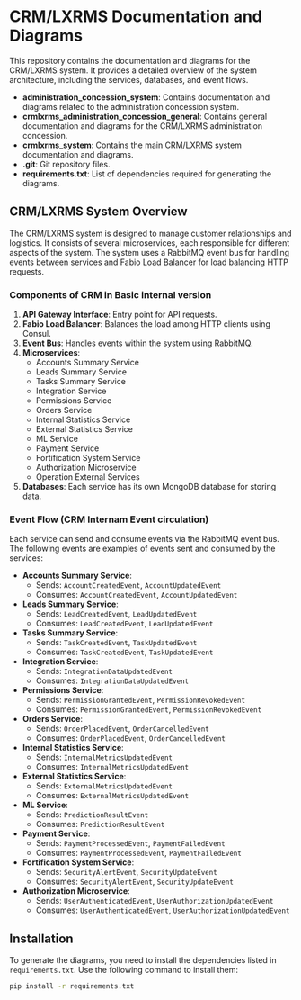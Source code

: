 
# CRM/LXRMS Documentation and Diagrams

This repository contains the documentation and diagrams for the CRM/LXRMS system. It provides a detailed overview of the system architecture, including the services, databases, and event flows.

- **administration_concession_system**: Contains documentation and diagrams related to the administration concession system.
- **crmlxrms_administration_concession_general**: Contains general documentation and diagrams for the CRM/LXRMS administration concession.
- **crmlxrms_system**: Contains the main CRM/LXRMS system documentation and diagrams.
- **.git**: Git repository files.
- **requirements.txt**: List of dependencies required for generating the diagrams.

## CRM/LXRMS System Overview

The CRM/LXRMS system is designed to manage customer relationships and logistics. It consists of several microservices, each responsible for different aspects of the system. The system uses a RabbitMQ event bus for handling events between services and Fabio Load Balancer for load balancing HTTP requests.

### Components of CRM in Basic internal version

1. **API Gateway Interface**: Entry point for API requests.
2. **Fabio Load Balancer**: Balances the load among HTTP clients using Consul.
3. **Event Bus**: Handles events within the system using RabbitMQ.
4. **Microservices**:
   - Accounts Summary Service
   - Leads Summary Service
   - Tasks Summary Service
   - Integration Service
   - Permissions Service
   - Orders Service
   - Internal Statistics Service
   - External Statistics Service
   - ML Service
   - Payment Service
   - Fortification System Service
   - Authorization Microservice
   - Operation External Services
5. **Databases**: Each service has its own MongoDB database for storing data.

### Event Flow (CRM Internam Event circulation)

Each service can send and consume events via the RabbitMQ event bus. The following events are examples of events sent and consumed by the services:

- **Accounts Summary Service**:
  - Sends: `AccountCreatedEvent`, `AccountUpdatedEvent`
  - Consumes: `AccountCreatedEvent`, `AccountUpdatedEvent`
- **Leads Summary Service**:
  - Sends: `LeadCreatedEvent`, `LeadUpdatedEvent`
  - Consumes: `LeadCreatedEvent`, `LeadUpdatedEvent`
- **Tasks Summary Service**:
  - Sends: `TaskCreatedEvent`, `TaskUpdatedEvent`
  - Consumes: `TaskCreatedEvent`, `TaskUpdatedEvent`
- **Integration Service**:
  - Sends: `IntegrationDataUpdatedEvent`
  - Consumes: `IntegrationDataUpdatedEvent`
- **Permissions Service**:
  - Sends: `PermissionGrantedEvent`, `PermissionRevokedEvent`
  - Consumes: `PermissionGrantedEvent`, `PermissionRevokedEvent`
- **Orders Service**:
  - Sends: `OrderPlacedEvent`, `OrderCancelledEvent`
  - Consumes: `OrderPlacedEvent`, `OrderCancelledEvent`
- **Internal Statistics Service**:
  - Sends: `InternalMetricsUpdatedEvent`
  - Consumes: `InternalMetricsUpdatedEvent`
- **External Statistics Service**:
  - Sends: `ExternalMetricsUpdatedEvent`
  - Consumes: `ExternalMetricsUpdatedEvent`
- **ML Service**:
  - Sends: `PredictionResultEvent`
  - Consumes: `PredictionResultEvent`
- **Payment Service**:
  - Sends: `PaymentProcessedEvent`, `PaymentFailedEvent`
  - Consumes: `PaymentProcessedEvent`, `PaymentFailedEvent`
- **Fortification System Service**:
  - Sends: `SecurityAlertEvent`, `SecurityUpdateEvent`
  - Consumes: `SecurityAlertEvent`, `SecurityUpdateEvent`
- **Authorization Microservice**:
  - Sends: `UserAuthenticatedEvent`, `UserAuthorizationUpdatedEvent`
  - Consumes: `UserAuthenticatedEvent`, `UserAuthorizationUpdatedEvent`

## Installation

To generate the diagrams, you need to install the dependencies listed in `requirements.txt`. Use the following command to install them:

```bash
pip install -r requirements.txt
```